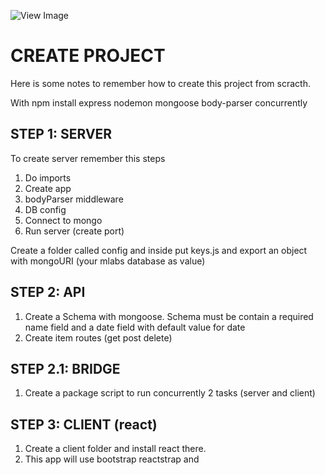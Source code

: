 ![View Image](https://i.imgur.com/3tf6EWN.png)

# CREATE PROJECT

Here is some notes to remember how to create this project from scracth.

With npm install express nodemon mongoose body-parser concurrently

## STEP 1: SERVER

To create server remember this steps

1. Do imports
2. Create app
3. bodyParser middleware
4. DB config
5. Connect to mongo
6. Run server (create port)

Create a folder called config and inside put keys.js and export an object with mongoURI (your mlabs database as value)

## STEP 2: API

1. Create a Schema with mongoose. Schema must be contain a required name field and a date field with default value for date
2. Create item routes (get post delete)

## STEP 2.1: BRIDGE

1. Create a package script to run concurrently 2 tasks (server and client)

## STEP 3: CLIENT (react)

1. Create a client folder and install react there.
2. This app will use bootstrap reactstrap and
